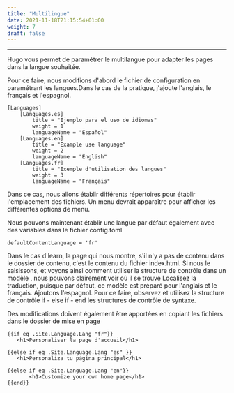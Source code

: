 ```yaml
---
title: "Multilingue"
date: 2021-11-18T21:15:54+01:00
weight: 7
draft: false
---
```

***
Hugo vous permet de paramétrer le multilangue pour adapter les pages dans la langue souhaitée.

Pour ce faire, nous modifions d'abord le fichier de configuration en paramétrant les langues.Dans le cas de la pratique, j'ajoute l'anglais, le français et l'espagnol.

    [Languages]
        [Languages.es]
            title = "Ejemplo para el uso de idiomas"
            weight = 1
            languageName = "Español"
        [Languages.en]
            title = "Example use language"
            weight = 2
            languageName = "English"
        [Languages.fr]
            title = "Exemple d'utilisation des langues"
            weight = 3
            languageName = "Français"
Dans ce cas, nous allons établir différents répertoires pour établir l'emplacement des fichiers. Un menu devrait apparaître pour afficher les différentes options de menu.

Nous pouvons maintenant établir une langue par défaut également avec des variables dans le fichier config.toml

    defaultContentLanguage = 'fr'

Dans le cas d'learn, la page qui nous montre, s'il n'y a pas de contenu dans le dossier de contenu, c'est le contenu du fichier index.html. Si nous le saisissons, et voyons ainsi comment utiliser la structure de contrôle dans un modèle , nous pouvons clairement voir où il se trouve Localisez la traduction, puisque par défaut, ce modèle est préparé pour l'anglais et le français. Ajoutons l'espagnol. Pour ce faire, observez et utilisez la structure de contrôle if - else if - end les structures de contrôle de syntaxe.

Des modifications doivent également être apportées en copiant les fichiers dans le dossier de mise en page

    {{if eq .Site.Language.Lang "fr"}}
       <h1>Personaliser la page d'accueil</h1>
   
    {{else if eq .Site.Language.Lang "es" }}
       <h1>Personaliza tu página principal</h1>
   
    {{else if eq .Site.Language.Lang "en"}}
           <h1>Customize your own home page</h1>
    {{end}}




